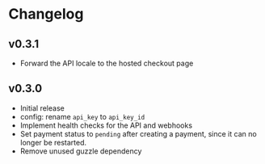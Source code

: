 # Changelog

## v0.3.1

* Forward the API locale to the hosted checkout page

## v0.3.0

* Initial release
* config: rename `api_key` to `api_key_id`
* Implement health checks for the API and webhooks
* Set payment status to `pending` after creating a payment, since it can
  no longer be restarted.
* Remove unused guzzle dependency